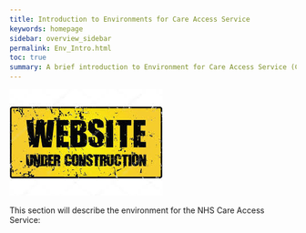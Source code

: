 ```yaml
---
title: Introduction to Environments for Care Access Service
keywords: homepage
sidebar: overview_sidebar
permalink: Env_Intro.html
toc: true
summary: A brief introduction to Environment for Care Access Service (CAS).
---
```



![Under Construction](images/UnderConstruction.jpg)

This section will describe the environment for the NHS Care Access Service:
